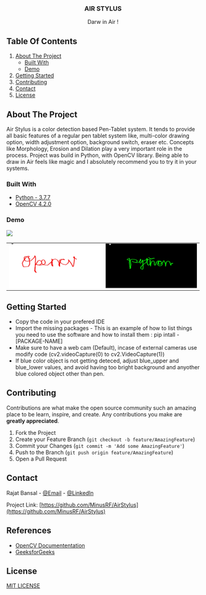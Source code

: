 

  <h3 align="center">AIR STYLUS</h3>

  <p align="center">
    Darw in Air !
    <br />
  </p>
</p>



<!-- TABLE OF CONTENTS -->
## Table Of Contents
<show open="open">
  <ol>
    <li>
      <a href="#about-the-project">About The Project</a>
      <ul>
        <li><a href="#built-with">Built With</a></li>
        <li><a href="#demo">Demo</a></li>
      </ul>
    </li>
    <li>
      <a href="#getting-started">Getting Started</a>
    </li>
    <li><a href="#contributing">Contributing</a></li> 
    <li><a href="#contact">Contact</a></li>
     <li><a href="#license">License</a></li>
  </ol>
</details>



<!-- ABOUT THE PROJECT -->
## About The Project

Air Stylus is a color detection based Pen-Tablet system. It tends to provide all basic features of a regular pen tablet system like, multi-color drawing option, width adjustment option, background switch, eraser etc. Concepts like Morphology, Erosion and Dilation play a very important role in the process. Project was build in Python, with OpenCV library.  Being able to draw in Air feels like magic and I absolutely recommend you to try it in your systems. 

### Built With

* [Python - 3.7.7](https://www.python.org/)
* [OpenCV 4.2.0](https://opencv.org/)

### Demo
<img src="https://github.com/MinusRF/AirStylus/blob/main/Demo.gif" width="40%">

<table>
  <tr>
    <td valign="top"><img src="https://github.com/MinusRF/AirStylus/blob/main/Output01.jpg"></td>
    <td valign="top"><img src="https://github.com/MinusRF/AirStylus/blob/main/Output02.jpg"></td>
  </tr>
 </table>



<!-- GETTING STARTED -->
## Getting Started 

* Copy the code in your prefered IDE
* Import the missing packages - This is an example of how to list things you need to use the software and how to install them :
   pip intall -[PACKAGE-NAME]
* Make sure to have a web cam (Default), incase of external cameras use modify code (cv2.videoCapture(0) to cv2.VideoCapture(1))
* If blue color object is not getting deteced, adjust blue_upper and blue_lower values, and avoid having too bright background and anyother blue colored object other than pen.
  




<!-- CONTRIBUTING -->
## Contributing

Contributions are what make the open source community such an amazing place to be learn, inspire, and create. Any contributions you make are **greatly appreciated**.

1. Fork the Project
2. Create your Feature Branch (`git checkout -b feature/AmazingFeature`)
3. Commit your Changes (`git commit -m 'Add some AmazingFeature'`)
4. Push to the Branch (`git push origin feature/AmazingFeature`)
5. Open a Pull Request



<!-- CONTACT -->
## Contact

Rajat Bansal - [@Email](rajatbansal16111998@gamil.com) - 
[@LinkedIn](https://www.linkedin.com/in/rajat-bansal-829535170)

Project Link: [https://github.com/MinusRF/AirStylus](https://github.com/MinusRF/AirStylus)




## References
* [OpenCV Documententation](https://www.webpagefx.com/tools/emoji-cheat-sheet)
* [GeeksforGeeks](https://shields.io)

## License

[MIT LICENSE](LICENSE)




